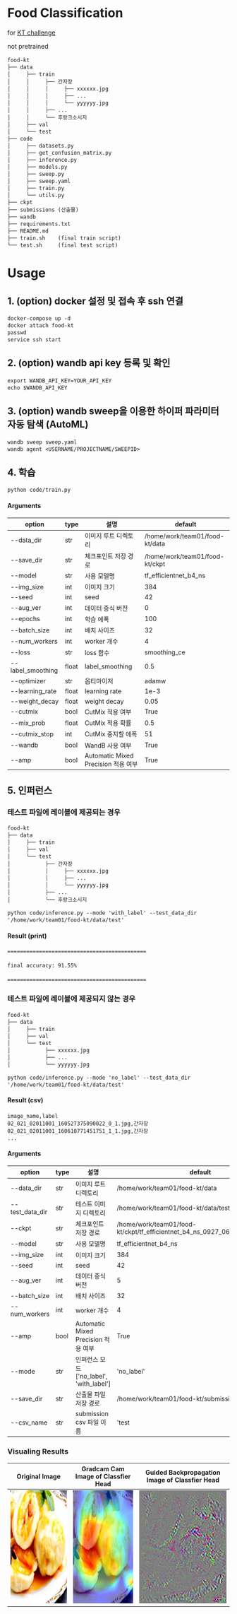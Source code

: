 # Food Classification

for [KT challenge](https://genielabs.ai/support/notice/noticeDtl?boardSeq=1186)

not pretrained

```shell
food-kt
├── data
│     ├── train
│     │     ├── 간자장
│     │     │     ├── xxxxxx.jpg
│     │     │     ├── ...
│     │     │     └── yyyyyy.jpg
│     │     ├── ...
│     │     └── 후랑크소시지
│     ├── val
│     └── test
├── code
│     ├── datasets.py
│     ├── get_confusion_matrix.py
│     ├── inference.py
│     ├── models.py
│     ├── sweep.py
│     ├── sweep.yaml
│     ├── train.py
│     └── utils.py
├── ckpt
├── submissions (산출물)
├── wandb
├── requirements.txt
├── README.md
├── train.sh    (final train script)
└── test.sh     (final test script)
```

# Usage

## 1. (option) docker 설정 및 접속 후 ssh 연결

```shell
docker-compose up -d
docker attach food-kt
passwd
service ssh start
```

## 2. (option) wandb api key 등록 및 확인

```shell
export WANDB_API_KEY=YOUR_API_KEY
echo $WANDB_API_KEY
```

## 3. (option) wandb sweep을 이용한 하이퍼 파라미터 자동 탐색 (AutoML)

```shell
wandb sweep sweep.yaml
wandb agent <USERNAME/PROJECTNAME/SWEEPID>
```

## 4. 학습

```shell
python code/train.py
```

#### Arguments

| option            | type   | 설명                                | default               |
|-------------------|--------|-----------------------------------|-----------------------|
| --data_dir        | str    | 이미지 루트 디렉토리                       | /home/work/team01/food-kt/data               |
| --save_dir        | str    | 체크포인트 저장 경로                       | /home/work/team01/food-kt/ckpt               |
| --model           | str    | 사용 모델명                            | tf_efficientnet_b4_ns |
| --img_size        | int    | 이미지 크기                            | 384                   |
| --seed            | int    | seed                              | 42                    |
| --aug_ver         | int    | 데이터 증식 버전                         | 0                     |
| --epochs          | int    | 학습 에폭                             | 100                   |
| --batch_size      | int    | 배치 사이즈                            | 32                    |
| --num_workers     | int    | worker 개수                         | 4                     |
| --loss            | str    | loss 함수                           | smoothing_ce          |
| --label_smoothing | float  | label_smoothing                   | 0.5                   |
| --optimizer       | str    | 옵티마이저                             | adamw                 |
| --learning_rate   | float  | learning rate                     | 1e-3                  |
| --weight_decay    | float  | weight decay                      | 0.05                  |
| --cutmix          | bool   | CutMix 적용 여부                      | True                  |
| --mix_prob        | float  | CutMix 적용 확률                      | 0.5                   |
| --cutmix_stop     | int    | CutMix 중지할 에폭                     | 51                    |
| --wandb           | bool   | WandB 사용 여부                       | True                  |
| --amp             | bool   | Automatic Mixed Precision 적용 여부   | True                  |

## 5. 인퍼런스

### 테스트 파일에 레이블에 제공되는 경우

```shell
food-kt
├── data
│     ├── train
│     ├── val
│     └── test
│           ├── 간자장
│           │     ├── xxxxxx.jpg
│           │     ├── ...
│           │     └── yyyyyy.jpg
│           ├── ...
│           └── 후랑크소시지
```

```shell
python code/inference.py --mode 'with_label' --test_data_dir '/home/work/team01/food-kt/data/test'
```
#### Result (print)
```shell
============================================

final accuracy: 91.55%

============================================
```

### 테스트 파일에 레이블에 제공되지 않는 경우

```shell
food-kt
├── data
│     ├── train
│     ├── val
│     └── test
│           ├── xxxxxx.jpg
│           ├── ...
│           └── yyyyyy.jpg
```

```shell
python code/inference.py --mode 'no_label' --test_data_dir '/home/work/team01/food-kt/data/test'
```
#### Result (csv)
```shell
image_name,label
02_021_02011001_160527375090022_0_1.jpg,간자장
02_021_02011001_160610771451751_1_1.jpg,간자장
...
```

#### Arguments

| option          | type  | 설명                                 | default               |
|-----------------|-------|------------------------------------|-----------------------|
| --data_dir      | str   | 이미지 루트 디렉토리                       | /home/work/team01/food-kt/data               |
| --test_data_dir | str   | 테스트 이미지 디렉토리                    | /home/work/team01/food-kt/data/test          |
| --ckpt          | str   | 체크포인트 저장 경로                        | /home/work/team01/food-kt/ckpt/tf_efficientnet_b4_ns_0927_062809/ckpt_best.pt               |
| --model         | str   | 사용 모델명                             | tf_efficientnet_b4_ns |
| --img_size      | int   | 이미지 크기                             | 384                   |
| --seed          | int   | seed                               | 42                    |
| --aug_ver       | int   | 데이터 증식 버전                          | 5                     |
| --batch_size    | int   | 배치 사이즈                             | 32                    |
| --num_workers   | int   | worker 개수                          | 4                     |
| --amp           | bool  | Automatic Mixed Precision 적용 여부    | True                  |
| --mode          | str   | 인퍼런스 모드 ['no_label', 'with_label'] | 'no_label'            |
| --save_dir      | str   | 산출물 파일 저장 경로                | /home/work/team01/food-kt/submissions        |
| --csv_name      | str   | submission csv 파일 이름               | 'test                 |

### Visualing Results
| Original Image | Gradcam Cam Image of Classfier Head | Guided Backpropagation Image of Classfier Head |
| ---------------|-------------------------------------|------------------------------------------------|
 <img src="./img/A240228XX_14949_0.jpg" width="256" height="256"> | <img src="./img/gradcam_cam_conv_head_kd_method6.jpg" width="256" height="256"> | <img src="./img/gradcam_gb_conv_head_kd_method6.jpg" width="256" height="256"> |